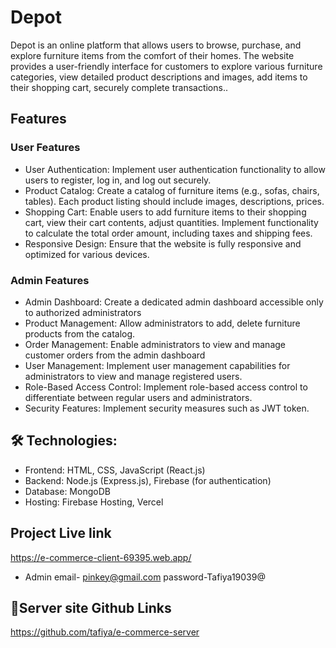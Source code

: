 
# Depot

Depot is an online platform that allows users to browse, purchase, and explore furniture items from the comfort of their homes. The website provides a user-friendly interface for customers to explore various furniture categories, view detailed product descriptions and images, add items to their shopping cart, securely complete transactions..


## Features
 ### User Features
- User Authentication: Implement user authentication functionality to allow users to register, log in, and log out securely.
- Product Catalog: Create a catalog of furniture items  (e.g., sofas, chairs, tables). Each product listing should include images, descriptions, prices.
- Shopping Cart: Enable users to add furniture items to their shopping cart, view their cart contents, adjust quantities. Implement functionality to calculate the total order amount, including taxes and shipping fees.
- Responsive Design: Ensure that the website is fully responsive and optimized for various devices.
### Admin Features
- Admin Dashboard: Create a dedicated admin dashboard accessible only to authorized administrators
- Product Management: Allow administrators to add, delete furniture products from the catalog.
- Order Management: Enable administrators to view and manage customer orders from the admin dashboard
- User Management: Implement user management capabilities for administrators to view and manage registered users.
- Role-Based Access Control: Implement role-based access control to differentiate between regular users and administrators. 
- Security Features: Implement security measures such as JWT token.

## 🛠 Technologies:
* Frontend: HTML, CSS, JavaScript (React.js)
* Backend: Node.js (Express.js), Firebase (for authentication)
* Database: MongoDB 
* Hosting: Firebase Hosting, Vercel


## Project Live link
https://e-commerce-client-69395.web.app/
- Admin email- pinkey@gmail.com password-Tafiya19039@



## 🔗Server site Github Links
https://github.com/tafiya/e-commerce-server
